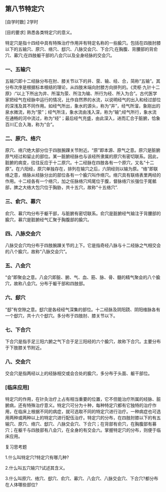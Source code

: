 ## 第八节特定穴

[自学时数] 2学时

[目的要求]  熟悉各类特定穴的意义。

特定穴是指十四经中具有特殊治疗作用并有特定名称的一些腧穴。包括在四肢肘膝以下的五输穴、原穴、络穴、郄穴、八脉交会穴、下合穴;在胸腹、背腰部的背俞穴、募穴;在四肢躯干部的八会穴以及全身经脉的交会穴。

### 一、五输穴

五输穴即十二经脉分布在肘、膝关节以下的井、荥、输、经、合，简称“五输”。其分布次序是根据标本根结的理论，从四肢末端向肘膝方向排列的。《灵枢·九针十二原》:“以上下所出为井、所溜为荥、所注为输、所行为经、所入为合”。古代医学家把经气在经脉中运行的情况，比作自然界的水流，以说明经气的出入和经过部位的深浅及其不同作用。如经气所出，象水的源头，称为“井”，经气所溜，象刚出的泉水微流，称为“荥”；经气所注，象水流由浅入深，称为“输”;经气所行，象水流在通畅的河中流过，称为“经”；最后经气充盛，由此深入，进而汇合于脏腑，恰象百川汇合入海，称为“合”。

### 二、原穴、络穴

原穴、络穴绝大部分位于四肢腕踝关节附近。“原”即本源、原气之意。原穴是脏腑原气经过和留止的部位。某一脏腑经脉也与该经所隶属的原穴有密切联系。因此，脏腑的病变，往往反应于十二原穴。十二经脉在四肢各有一个原穴，又名“十二原”。在六阳经，原穴单独存在，排列在输穴之后，六阴经则以输为原。“络”即联络之意，络脉从经脉分出的部位各有一个腧穴叫作络穴。络穴具有联络表里两经的作用。十二经各有一个络穴，加之任脉络穴鸠尾位于腹，督脉络穴长强位于尾骶部，脾之大络大包穴位于胸胁，共十五穴，故称“十五络穴”.

### 三、俞穴、募穴

俞穴、募穴均分布于躯干部，与脏腑有密切联系。俞穴是脏腑经气输注于背腰部的腧穴，募穴是脏腑经气汇聚于胸腹部的腧穴。

### 四、八脉交会穴

八脉交会穴均分布于四肢腕踝关节的上下。它是指奇经八脉与十二经脉之气相交会的八个腧穴，故称“八脉交会穴”。

### 五、八会穴

“会”即聚会之意。八会穴即脏、腑、气、血、筋、脉、骨、髓的精气聚会的八个腧穴，故称八会穴。分布于躯干部和四肢部。

### 六、郄穴

“郄”有空隙之意。郄穴是各经经气深集的部位。十二经脉及阴阳跷、阴阳维脉各有一个郄穴，共十六个郄穴。多分布于四肢肘、膝关节以下。

### 七、下合穴

下合穴是指手足三阳六腑之气下合于足三阳经的六个腧穴，故称下合穴。主要分布于下肢膝关节附近。

### 八、交会穴

交会穴是指两经以上的经脉相交或会合处的腧穴，多分布于头面、躯干部位。

### [临床应用]

特定穴的作用，在针灸治疗上占有相当重要的位置，它不但能治疗所属的经脉、脏腑病，还有特殊治疗意义。特定穴可分为十种，每种特定穴都有它独特的治疗作用，在临床上根据不同的病症，就可选取不同的特定穴进行治疗。一种病症也可选用两种或两种以上的特定穴进行配伍治疗。特定穴的分布，在四肢肘膝以下的有五输穴、原穴、络穴、郄穴、八脉交会穴、下合穴；在背部有俞穴，在胸腹部有募穴；在躯千与四肢部有八会穴，在全身的有交会六。掌握特定穴的分布，则便于临床应用。

复习思考题

1.什么叫特定穴?特定穴有哪几种?

2.什么叫五穴输穴?试述其含义。

3.什么叫原穴、络穴、郄穴、俞穴、募穴、八会穴、八脉交会穴、下合穴?都分布在人体哪些部位?



